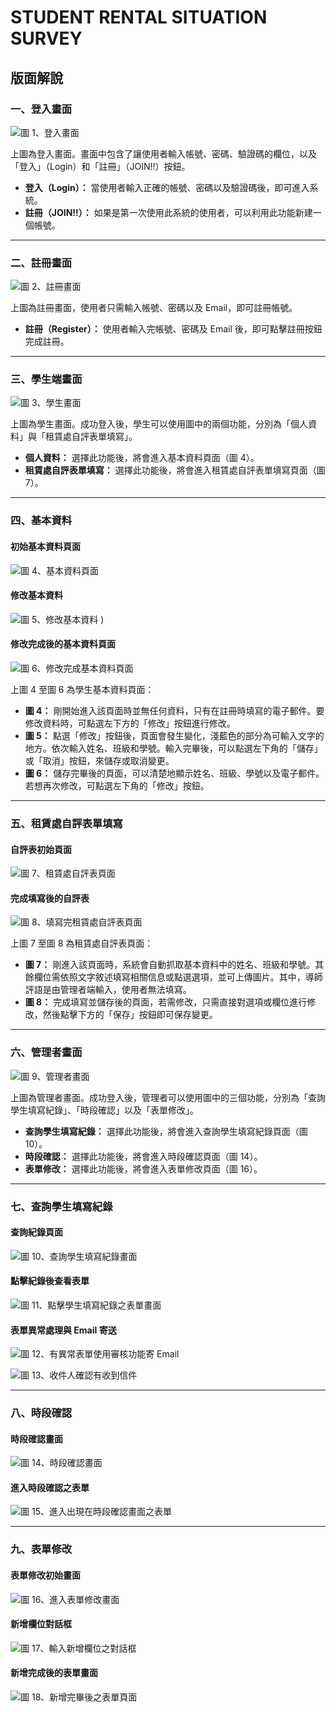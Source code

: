 # STUDENT RENTAL SITUATION SURVEY

## 版面解說

### 一、登入畫面

![圖 1、登入畫面](https://github.com/user-attachments/assets/cddbf26b-98cc-49c8-8e66-75132a8f3f9b)

上圖為登入畫面。畫面中包含了讓使用者輸入帳號、密碼、驗證碼的欄位，以及「登入」（Login）和「註冊」（JOIN!!）按鈕。

- **登入（Login）：** 當使用者輸入正確的帳號、密碼以及驗證碼後，即可進入系統。
- **註冊（JOIN!!）：** 如果是第一次使用此系統的使用者，可以利用此功能新建一個帳號。

---

### 二、註冊畫面

![圖 2、註冊畫面]([image_url_2](https://github.com/user-attachments/assets/79bf457c-7e4a-4526-9c4f-f1f980b17576))

上圖為註冊畫面，使用者只需輸入帳號、密碼以及 Email，即可註冊帳號。

- **註冊（Register）：** 使用者輸入完帳號、密碼及 Email 後，即可點擊註冊按鈕完成註冊。

---

### 三、學生端畫面

![圖 3、學生畫面]([image_url_3](https://github.com/user-attachments/assets/bd316c60-d2f3-493b-9277-e92ff4866b26))

上圖為學生畫面。成功登入後，學生可以使用圖中的兩個功能，分別為「個人資料」與「租賃處自評表單填寫」。

- **個人資料：** 選擇此功能後，將會進入基本資料頁面（圖 4）。
- **租賃處自評表單填寫：** 選擇此功能後，將會進入租賃處自評表單填寫頁面（圖 7）。

---

### 四、基本資料

#### 初始基本資料頁面

![圖 4、基本資料頁面](https://github.com/user-attachments/assets/a5796275-a77a-4984-a705-f9f4ad129b42)

#### 修改基本資料

![圖 5、修改基本資料](https://github.com/user-attachments/assets/3639c859-0675-49c8-8979-ac9c9b82f73f)
)

#### 修改完成後的基本資料頁面

![圖 6、修改完成基本資料頁面](https://github.com/user-attachments/assets/43373bf9-1cd9-4e88-8c94-4920f52f1d5b)


上圖 4 至圖 6 為學生基本資料頁面：

- **圖 4：** 剛開始進入該頁面時並無任何資料，只有在註冊時填寫的電子郵件。要修改資料時，可點選左下方的「修改」按鈕進行修改。
- **圖 5：** 點選「修改」按鈕後，頁面會發生變化，淺藍色的部分為可輸入文字的地方。依次輸入姓名、班級和學號。輸入完畢後，可以點選左下角的「儲存」或「取消」按鈕，來儲存或取消變更。
- **圖 6：** 儲存完畢後的頁面，可以清楚地顯示姓名、班級、學號以及電子郵件。若想再次修改，可點選左下角的「修改」按鈕。

---

### 五、租賃處自評表單填寫

#### 自評表初始頁面

![圖 7、租賃處自評表頁面](https://github.com/user-attachments/assets/cca34a68-4087-4dfe-a6a9-7d0a5e9d5c31)

#### 完成填寫後的自評表

![圖 8、填寫完租賃處自評表頁面](https://github.com/user-attachments/assets/46ff4210-fda6-42a3-add5-29274db8b05b)

上圖 7 至圖 8 為租賃處自評表頁面：

- **圖 7：** 剛進入該頁面時，系統會自動抓取基本資料中的姓名、班級和學號。其餘欄位需依照文字敘述填寫相關信息或點選選項，並可上傳圖片。其中，導師評語是由管理者端輸入，使用者無法填寫。
- **圖 8：** 完成填寫並儲存後的頁面，若需修改，只需直接對選項或欄位進行修改，然後點擊下方的「保存」按鈕即可保存變更。

---

### 六、管理者畫面

![圖 9、管理者畫面](https://github.com/user-attachments/assets/c9d31cf8-8bfd-4d9c-abfe-dbd65d7c8eff)

上圖為管理者畫面。成功登入後，管理者可以使用圖中的三個功能，分別為「查詢學生填寫紀錄」、「時段確認」以及「表單修改」。

- **查詢學生填寫紀錄：** 選擇此功能後，將會進入查詢學生填寫紀錄頁面（圖 10）。
- **時段確認：** 選擇此功能後，將會進入時段確認頁面（圖 14）。
- **表單修改：** 選擇此功能後，將會進入表單修改頁面（圖 16）。

---

### 七、查詢學生填寫紀錄

#### 查詢紀錄頁面

![圖 10、查詢學生填寫紀錄畫面](https://github.com/user-attachments/assets/9eeedc15-2959-4509-876f-4ae564c27088)

#### 點擊紀錄後查看表單

![圖 11、點擊學生填寫紀錄之表單畫面](https://github.com/user-attachments/assets/9a0b4410-9a0a-427f-ac75-e62d0b0fca5c)

#### 表單異常處理與 Email 寄送

![圖 12、有異常表單使用審核功能寄 Email](https://github.com/user-attachments/assets/d52aac5f-7761-48d5-a753-099f1675d878)

![圖 13、收件人確認有收到信件](https://github.com/user-attachments/assets/21b5e367-acfd-4466-85cb-0d300bf2f116)


---

### 八、時段確認

#### 時段確認畫面

![圖 14、時段確認畫面](https://github.com/user-attachments/assets/079dec14-cea8-4503-b9b5-e4baa7631819)

#### 進入時段確認之表單

![圖 15、進入出現在時段確認畫面之表單](https://github.com/user-attachments/assets/1b8d3039-4080-4ee2-a655-d9c2ff6d70d0)

---

### 九、表單修改

#### 表單修改初始畫面

![圖 16、進入表單修改畫面](https://github.com/user-attachments/assets/b971fc49-28af-40a3-b3b1-a49b62f7a176)

#### 新增欄位對話框

![圖 17、輸入新增欄位之對話框](https://github.com/user-attachments/assets/07ecc215-6041-4266-9fde-2c4fe32eeddd)

#### 新增完成後的表單畫面

![圖 18、新增完畢後之表單頁面](https://github.com/user-attachments/assets/8de69994-9e30-40af-ae79-3d5030c66d49)

